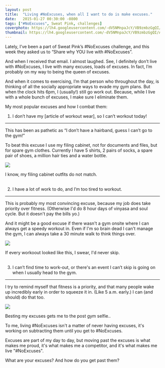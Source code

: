 ```yaml
---
layout: post
title:  "Living #NoExcuses, when all I want to do is make excuses."
date:   2015-01-27 00:30:00 -0800
tags: ["#NoExcuses", Sweat Pink, challenges]
coverphoto: https://lh4.googleusercontent.com/-dV5NMnpaJcY/VB9zmbzGgQI/AAAAAAAAKMo/XOZv6fp_7Ws/w794-h500-no/IMG_0732.JPG
thumbnail: https://lh4.googleusercontent.com/-dV5NMnpaJcY/VB9zmbzGgQI/AAAAAAAAKMo/XOZv6fp_7Ws/w200-h200-no/IMG_0732.JPG
---
```


Lately, I’ve been a part of Sweat Pink’s #NoExcuses challenge, and this week they asked us to “Share why YOU live with #NoExcuses”.

And when I received that email. I almost laughed. See, I definitely don’t live with #NoExcuses, I live with many excuses, loads of excuses. In fact, I’m probably on my way to being the queen of excuses. 

And when it comes to exercising, I’m that person who throughout the day, is thinking of all the socially appropriate ways to evade my gym plans. But when the clock hits 6pm, I (usually!) still go work out. Because, while I live with a whole bunch of excuses, I make sure I eliminate them.

My most popular excuses and how I combat them:

1. I don’t have my [article of workout wear], so I can’t workout today!
---------------------------

This has been as pathetic as “I don’t have a hairband, guess I can’t go to the gym!”

To beat this excuse I use my filing cabinet, not for documents and files, but for spare gym clothes. Currently I have 5 shirts, 2 pairs of socks, a spare pair of shoes, a million hair ties and a water bottle.

![](https://lh5.googleusercontent.com/Pr1zliR6qR_aFw0KLMn168BA263Bwdp4pvbXUeqZd5Cu=w777-h672-no)
<div class="caption">I know, my filing cabinet outfits do not match.</div>
<br>

2) I have a lot of work to do, and I’m too tired to workout.
---------------------------

This is probably my most convincing excuse, because my job does take priority over fitness. (Otherwise I'd do 8 hour days of vinyasa and soul cycle. But it doesn't pay the bills yo.) 

And it might be a good excuse if there wasn't a gym onsite where I can always get a speedy workout in. Even if I'm so brain dead I can't manage the gym, I can always take a 30 minute walk to think things over.

![](https://lh3.googleusercontent.com/1qJlC77bHMvcAHS3QyCX8din9KlLWW_1INf-Ss-bMlIH=s446-no)
<div class="caption">If every workoout looked like this, I swear, I'd never skip.</div>
<br>

3) I can’t find time to work-out, or there's an event I can’t skip is going on when I usually head to the gym.
----------------------------

I try to remind myself that fitness is a priority, and that many people wake up incredibly early in order to squeeze it in. (Like 5 a.m. early.) I can (and should) do that too.

![](https://lh5.googleusercontent.com/UE3f8YiJSUV41bOSZQnFiqs2h0vqQr4om3YFcmQE0fgt=w566-h672-no)<div class="caption">Besting my excuses gets me to the post gym selfie..</div>

To me, living #NoExcuses isn't a matter of never having excuses, it's working on subtracting them until you get to #NoExcuses. 

Excuses are part of my day to day, but moving past the excuses is what makes me proud, it's what makes me a competitor, and it's what makes me live "#NoExcuses".

What are your excuses? And how do you get past them?
